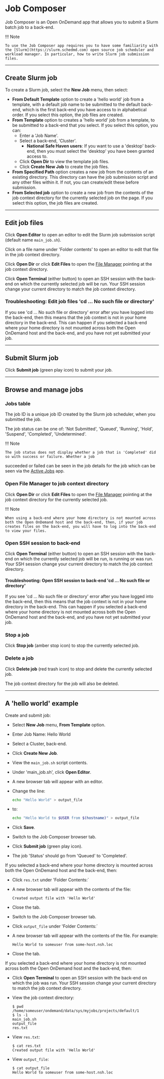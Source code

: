 # Job Composer

Job Composer is an Open OnDemand app that allows you to submit a Slurm batch job to a back-end.

!!! Note

    To use the Job Composer app requires you to have some familiarity with the [Slurm](https://slurm.schedmd.com) open source job scheduler and workload manager. In particular, how to write Slurm job submission files.

---

## Create Slurm job

To create a Slurm job, select the **New Job** menu, then select:

* **From Default Template** option to create a 'hello world' job from a template, with a default job name to be submitted to the default back-end, which is the first back-end you have access to in alphabetical order. If you select this option, the job files are created.
* **From Template** option to creates a 'hello world' job from a template, to be submitted to a back-end that you select. If you select this option, you can:
    * Enter a 'Job Name'.
    * Select a back-end, 'Cluster'.
        * **National Safe Haven users**: If you want to use a 'desktop' back-end, then you must select the 'desktop' you have been granted access to.
    * Click **Open Dir** to view the template job files.
    * Click **Create New Job** to create the job files.
* **From Specified Path** option creates a new job from the contents of an existing directory. This directory can have the job submission script and any other files within it. If not, you can create/edit these before submission.
* **From Selected job** option to create a new job from the contents of the job context directory for the currently selected job on the page. If you select this option, the job files are created.

---

## Edit job files

Click **Open Editor** to open an editor to edit the Slurm job submission script (default name `main_job.sh`).

Click on a file name under 'Folder contents' to open an editor to edit that file in the job context directory.

Click **Open Dir** or click **Edit Files** to open the [File Manager](../files.md) pointing at the job context directory.

Click **Open Terminal** (either button) to open an SSH session with the back-end on which the currently selected job will be run. Your SSH session change your current directory to match the job context directory.

### Troubleshooting: Edit job files 'cd ... No such file or directory'

If you see 'cd ... No such file or directory' error after you have logged into the back-end, then this means that the job context is not in your home directory in the back-end. This can happen if you selected a back-end where your home directory is not mounted across both the Open OnDemand host and the back-end, and you have not yet submitted your job.

---

## Submit Slurm job

Click **Submit job** (green play icon) to submit your job.

---

## Browse and manage jobs

### Jobs table

The job ID is a unique job ID created by the Slurm job scheduler, when you submitted the job.

The job status can be one of: 'Not Submitted', 'Queued', 'Running', 'Hold', 'Suspend', 'Completed', 'Undetermined'.

!!! Note

    The job status does not display whether a job that is 'Completed' did so with success or failure. Whether a job
succeeded or failed can be seen in the job details for the job which can be seen via the [Active Jobs](./active-jobs.md) app.

### Open File Manager to job context directory

Click **Open Dir** or click **Edit Files** to open the [File Manager](../files.md) pointing at the job context directory for the currently selected job.

!!! Note

    When using a back-end where your home directory is not mounted across both the Open OnDemand host and the back-end, then, if your job creates files on the back-end, you will have to log into the back-end to view your files.

### Open SSH session to back-end

Click **Open Terminal** (either button) to open an SSH session with the back-end on which the currently selected job will be run, is running or was run. Your SSH session change your current directory to match the job context directory.

#### Troubleshooting: Open SSH session to back-end 'cd ... No such file or directory'

If you see 'cd ... No such file or directory' error after you have logged into the back-end, then this means that the job context is not in your home directory in the back-end. This can happen if you selected a back-end where your home directory is not mounted across both the Open OnDemand host and the back-end, and you have not yet submitted your job.

### Stop a job

Click **Stop job** (amber stop icon) to stop the currently selected job.

### Delete a job

Click **Delete job** (red trash icon) to stop and delete the currently selected job.

The job context directory for the job will also be deleted.

---

## A 'hello world' example

Create and submit job:

* Select **New Job** menu, **From Template** option.
* Enter Job Name: Hello World
* Select a Cluster, back-end.
* Click **Create New Job**.
* View the `main_job.sh` script contents.
* Under 'main_job.sh', click **Open Editor**.
* A new browser tab will appear with an editor.
* Change the line:

    ```bash
    echo "Hello World" > output_file
    ```

* to:

    ```bash
    echo "Hello World to $USER from $(hostname)" > output_file
    ```

* Click **Save**.
* Switch to the Job Composer browser tab.
* Click **Submit job** (green play icon).
* The job 'Status' should go from 'Queued' to 'Completed'.

If you selected a back-end where your home directory is mounted across both the Open OnDemand host and the back-end, then:

* Click `res.txt` under 'Folder Contents:`
* A new browser tab will appear with the contents of the file:

    ```text
    Created output file with 'Hello World'
    ```

* Close the tab.
* Switch to the Job Composer browser tab.
* Click `output_file` under 'Folder Contents:`
* A new browser tab will appear with the contents of the file. For example:

    ```text
    Hello World to someuser from some-host.nsh.loc
    ```

* Close the tab.

If you selected a back-end where your home directory is not mounted across both the Open OnDemand host and the back-end, then:

* Click **Open Terminal** to open an SSH session with the back-end on which the job was run. Your SSH session change your current directory to match the job context directory.
* View the job context directory:

    ```console
    $ pwd
    /home/someuser/ondemand/data/sys/myjobs/projects/default/1
    $ ls -1
    main_job.sh
    output_file
    res.txt
    ```

* View `res.txt`:

    ```console
    $ cat res.txt
    Created output file with 'Hello World'
    ```

* View `output_file`:

    ```console
    $ cat output_file
    Hello World to someuser from some-host.nsh.loc
    ```
